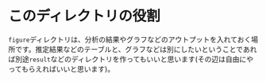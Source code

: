 # このディレクトリの役割

`figure`ディレクトリは、分析の結果やグラフなどのアウトプットを入れておく場所です。推定結果などのテーブルと、グラフなどは別にしたいということであれば別途`result`などのディレクトリを作ってもいいと思います(その辺は自由にやってもらえればいいと思います)。

